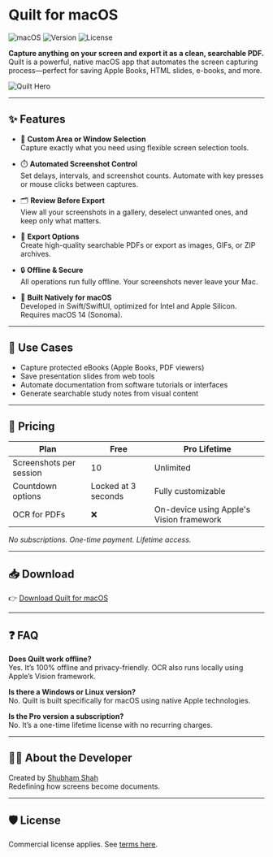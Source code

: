 # Quilt for macOS

![macOS](https://img.shields.io/badge/platform-macOS-informational)
![Version](https://img.shields.io/badge/version-1.0.0-blue)
![License](https://img.shields.io/badge/license-Commercial-lightgrey)

**Capture anything on your screen and export it as a clean, searchable PDF.**  
Quilt is a powerful, native macOS app that automates the screen capturing process—perfect for saving Apple Books, HTML slides, e-books, and more.

![Quilt Hero](https://quiltformac.com/images/hero.png)

---

## ✨ Features

- 📸 **Custom Area or Window Selection**  
  Capture exactly what you need using flexible screen selection tools.

- ⏱️ **Automated Screenshot Control**  
  Set delays, intervals, and screenshot counts. Automate with key presses or mouse clicks between captures.

- 🗂️ **Review Before Export**  
  View all your screenshots in a gallery, deselect unwanted ones, and keep only what matters.

- 📄 **Export Options**  
  Create high-quality searchable PDFs or export as images, GIFs, or ZIP archives.

- 🔒 **Offline & Secure**  
  All operations run fully offline. Your screenshots never leave your Mac.

- 🚀 **Built Natively for macOS**  
  Developed in Swift/SwiftUI, optimized for Intel and Apple Silicon. Requires macOS 14 (Sonoma).

---

## 🧠 Use Cases

- Capture protected eBooks (Apple Books, PDF viewers)
- Save presentation slides from web tools
- Automate documentation from software tutorials or interfaces
- Generate searchable study notes from visual content

---

## 💸 Pricing

| Plan        | Free                               | Pro Lifetime                 |
|-------------|------------------------------------|------------------------------------------|
| Screenshots per session | 10                          | Unlimited                                 |
| Countdown options       | Locked at 3 seconds        | Fully customizable                        |
| OCR for PDFs            | ❌                          | On-device using Apple's Vision framework |

_No subscriptions. One-time payment. Lifetime access._

---

## 📥 Download

👉 [Download Quilt for macOS](https://quiltformac.com)

---

## ❓ FAQ

**Does Quilt work offline?**  
Yes. It’s 100% offline and privacy-friendly. OCR also runs locally using Apple’s Vision framework.

**Is there a Windows or Linux version?**  
No. Quilt is built specifically for macOS using native Apple technologies.

**Is the Pro version a subscription?**  
No. It’s a one-time lifetime license with no recurring charges.

---

## 👨‍💻 About the Developer

Created by [Shubham Shah](https://github.com/shubhamshah02)  
Redefining how screens become documents.

---

## 🛡️ License

Commercial license applies. See [terms here](https://quiltformac.com/terms).